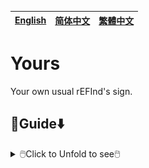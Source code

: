 [English](README.md)|[简体中文](自述文件.md)|[繁體中文](繁體中文.md)
--|--|--

# Yours
Your own usual rEFInd's sign.

## 🧭Guide⬇️

<details>
<summary>🖱️Click to Unfold to see🖱️</summary>

### For UEFI Firmware
If your device meets the requirements,
- 64bit UEFI supported;
- GPU/vBIOS UEFI supported;
You should use ![Yours-UEFI](https://github.com/M-L-P/Yours-UEFI).

### For Legacy BIOS
If your device meet the requirements,
- NOT supporting 64bit UEFI,
- - 32bit UEFI supported;
- - Only Legacy BIOS without UEFI supported;
- GPU/vBIOS UEFI not supported;
You should use ![Yours-LegacyBIOS](https://github.com/M-L-P/Yours-LegacyBIOS).

## 💻️Preview👀

<details>
<summary>🖱️Click to Unfold to see🖱️</summary>
<img src="README/B.big.png">
<img src="README/B.small.png">
<img src="README/M.big.png">
<img src="README/M.small.png">
<img src="README/1080p.B.big.png">
<img src="README/1080p.B.small.png">
<img src="README/1080p.M.big.png">
<img src="README/1080p.M.small.png">

</details>

## ⭐Star🌟
If you like it and are looking forward to the coming update, you can star it.💫

## 🎉Credit🎊
- 
